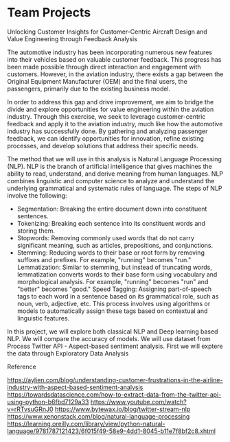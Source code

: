 Team Projects
==============================

Unlocking Customer Insights for Customer-Centric Aircraft Design and Value Engineering through Feedback Analysis

The automotive industry has been incorporating numerous new features into their vehicles based on valuable customer feedback. This progress has been made possible through direct interaction and engagement with customers. However, in the aviation industry, there exists a gap between the Original Equipment Manufacturer (OEM) and the final users, the passengers, primarily due to the existing business model.

In order to address this gap and drive improvement, we aim to bridge the divide and explore opportunities for value engineering within the aviation industry. Through this exercise, we seek to leverage customer-centric feedback and apply it to the aviation industry, much like how the automotive industry has successfully done. By gathering and analyzing passenger feedback, we can identify opportunities for innovation, refine existing processes, and develop solutions that address their specific needs.

The method that we will use in this analysis is Natural Language Processing (NLP). NLP is the branch of artificial intelligence that gives machines the ability to read, understand, and derive meaning from human languages. NLP combines linguistic and computer science to analyze and understand the underlying grammatical and systematic rules of language. The steps of NLP involve the following:

* Segmentation: Breaking the entire document down into constituent sentences. 
* Tokenizing: Breaking each sentence into its constituent words and storing them. 
* Stopwords: Removing commonly used words that do not carry significant meaning, such as articles, prepositions, and conjunctions. 
* Stemming: Reducing words to their base or root form by removing suffixes and prefixes. For example, "running" becomes "run." Lemmatization: Similar to stemming, but instead of truncating words, lemmatization converts words to their base form using vocabulary and morphological analysis. For example, "running" becomes "run" and "better" becomes "good." Speed Tagging: Assigning part-of-speech tags to each word in a sentence based on its grammatical role, such as noun, verb, adjective, etc. This process involves using algorithms or models to automatically assign these tags based on contextual and linguistic features. 
  
  
In this project, we will explore both classical NLP and Deep learning based NLP. We will compare the accuracy of models. We will use dataset from Process Twitter API - Aspect-based sentiment analysis. First we will exptere the data through Exploratory Data Analysis 


Reference

https://aylien.com/blog/understanding-customer-frustrations-in-the-airline-industry-with-aspect-based-sentiment-analysis https://towardsdatascience.com/how-to-extract-data-from-the-twitter-api-using-python-b6fbd7129a33 https://www.youtube.com/watch?v=rRTvsuGRnJ0 https://www.bytewax.io/blog/twitter-stream-nlp https://www.xenonstack.com/blog/natural-language-processing https://learning.oreilly.com/library/view/python-natural-language/9781787121423/6f015f49-58e9-4dd1-8045-b11e7f8bf2c8.xhtml
